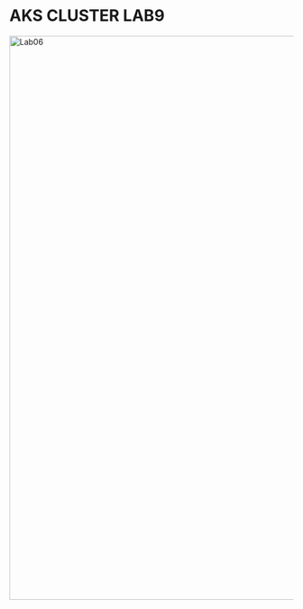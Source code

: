 # AKS CLUSTER LAB9

</p>
<img src="https://user-images.githubusercontent.com/91704169/239581643-3d929cc4-d9a5-4fe6-9b80-c300b0b509d9.png" min-width=1000px" max-width="100px" width="1000px" align="centter" alt="Lab06">



